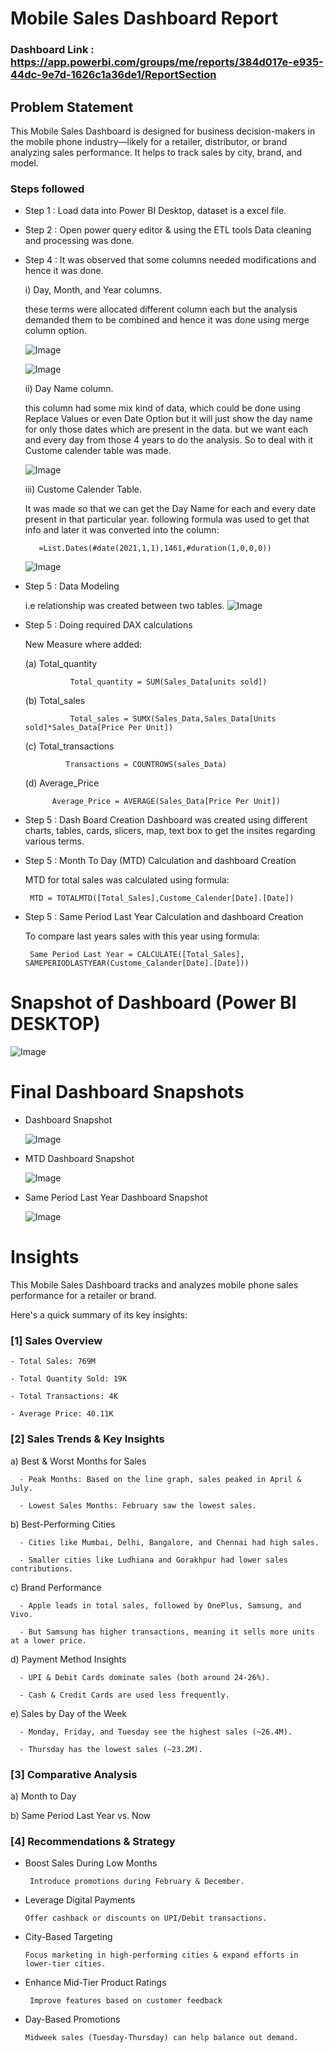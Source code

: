 # Mobile Sales Dashboard Report

### Dashboard Link : https://app.powerbi.com/groups/me/reports/384d017e-e935-44dc-9e7d-1626c1a36de1/ReportSection

## Problem Statement

This Mobile Sales Dashboard is designed for business decision-makers in the mobile phone industry—likely for a retailer, distributor, or brand analyzing sales performance. It helps to track sales by city, brand, and model.


### Steps followed 

- Step 1 : Load data into Power BI Desktop, dataset is a excel file.
- Step 2 : Open power query editor & using the ETL tools Data cleaning and processing was done.
- Step 4 : It was observed that some columns needed modifications and hence it was done.
     
  i) Day, Month, and Year columns.
  
    these terms were allocated different column each but the analysis demanded them to be combined and hence it was done using merge column option.

     ![Image](https://github.com/user-attachments/assets/d8aaa5f3-2eab-4c89-9b9d-c0ac5b241552)
  
     ![Image](https://github.com/user-attachments/assets/1fa4d3d0-20e2-4b60-a3cd-9bd7eab6a0a0)

  ii) Day Name column.

    this column had some mix kind of data, which could be done using Replace Values or even Date Option but it will just show the day name for only those dates which are present in the data. but we want each and every day from those 4 years to do the analysis. So to deal with it Custome calender table was made.
  
    ![Image](https://github.com/user-attachments/assets/68013721-8309-4256-96f9-d859ead37b3e)
	 
   iii) Custome Calender Table.
  
  It was made so that we can get the Day Name for each and every date present in that particular year.
		 following formula was used to get that info and later it was converted into the column:
  
         =List.Dates(#date(2021,1,1),1461,#duration(1,0,0,0))
  
     ![Image](https://github.com/user-attachments/assets/3d56d1ad-4f14-46ef-ba73-20e4a41981c8)
 

 - Step 5 : Data Modeling

   i.e relationship was created between two tables.
          ![Image](https://github.com/user-attachments/assets/3937402a-7ac9-4eb1-b658-2d73a3c8c459) 
		  
		  
- Step 5 : Doing required DAX calculations
  
     New Measure where added:
            
   (a) Total_quantity
		
		        Total_quantity = SUM(Sales_Data[units sold])
			 
  (b) Total_sales 
		   
		        Total_sales = SUMX(Sales_Data,Sales_Data[Units sold]*Sales_Data[Price Per Unit])
         
  (c) Total_transactions
		
		       Transactions = COUNTROWS(sales_Data)
			 
  (d) Average_Price 

            Average_Price = AVERAGE(Sales_Data[Price Per Unit])

 - Step 5 : Dash Board Creation
      Dashboard was created using different charts, tables, cards, slicers, map, text box to get the insites regarding various terms.
  
  - Step 5 : Month To Day (MTD) Calculation and dashboard Creation
    
       MTD for total sales was calculated using formula:
	    
		 MTD = TOTALMTD([Total_Sales],Custome_Calender[Date].[Date])
  
  
  - Step 5 : Same Period Last Year Calculation and dashboard Creation
      
	  To compare last years sales with this year using formula:
	  
	     Same Period Last Year = CALCULATE([Total_Sales], SAMEPERIODLASTYEAR(Custome_Calander[Date].[Date]))
		  
		  

# Snapshot of Dashboard (Power BI DESKTOP)

![Image](https://github.com/user-attachments/assets/01bbdfbb-f119-483d-a66c-ff4717381b34)

 
 # Final Dashboard Snapshots

 - Dashboard Snapshot
   
   ![Image](https://github.com/user-attachments/assets/41fc63a8-3afc-4bd0-bfc8-ba3f33deaa80)
   
 - MTD Dashboard Snapshot
   
   ![Image](https://github.com/user-attachments/assets/9cf47024-0ac1-44dd-bd6f-05b98af5051c)
	
 - Same Period Last Year Dashboard Snapshot
   
   ![Image](https://github.com/user-attachments/assets/c806732c-e015-4121-aef6-e2b1d74167d6)



# Insights

This Mobile Sales Dashboard tracks and analyzes mobile phone sales performance for a retailer or brand. 

Here's a quick summary of its key insights:

### [1] Sales Overview

    - Total Sales: 769M

    - Total Quantity Sold: 19K

    - Total Transactions: 4K

    - Average Price: 40.11K
           
### [2] Sales Trends & Key Insights

a) Best & Worst Months for Sales
	   
	  - Peak Months: Based on the line graph, sales peaked in April & July.
    
	  - Lowest Sales Months: February saw the lowest sales.
	
 b) Best-Performing Cities
	
	  - Cities like Mumbai, Delhi, Bangalore, and Chennai had high sales.

	  - Smaller cities like Ludhiana and Gorakhpur had lower sales contributions.
	   
 c) Brand Performance
	
	  - Apple leads in total sales, followed by OnePlus, Samsung, and Vivo.
    
	  - But Samsung has higher transactions, meaning it sells more units at a lower price.
	   
 d) Payment Method Insights
	
	  - UPI & Debit Cards dominate sales (both around 24-26%).
    
	  - Cash & Credit Cards are used less frequently.
	
 e) Sales by Day of the Week
	
	  - Monday, Friday, and Tuesday see the highest sales (~26.4M).
    
	  - Thursday has the lowest sales (~23.2M).
	   
     
  
  ### [3] Comparative Analysis 
  
   a) Month to Day
      
   b) Same Period Last Year vs. Now


 ### [4] Recommendations & Strategy
 
- Boost Sales During Low Months 
	
	   Introduce promotions during February & December.
 
 - Leverage Digital Payments 
	  
	   Offer cashback or discounts on UPI/Debit transactions.
 
 - City-Based Targeting
	
	   Focus marketing in high-performing cities & expand efforts in lower-tier cities.
	  
- Enhance Mid-Tier Product Ratings
	
	   Improve features based on customer feedback
	  
- Day-Based Promotions
	
	  Midweek sales (Tuesday-Thursday) can help balance out demand.










